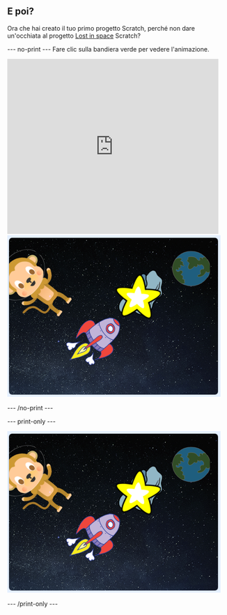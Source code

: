 ## E poi?

Ora che hai creato il tuo primo progetto Scratch, perché non dare un'occhiata al progetto [Lost in space](https://projects.raspberrypi.org/en/projects/lost-in-space?utm_source=pathway&utm_medium=whatnext&utm_campaign=projects) Scratch?

\--- no-print \--- Fare clic sulla bandiera verde per vedere l'animazione.

<div class="scratch-preview">
  <iframe allowtransparency="true" width="485" height="402" src="https://scratch.mit.edu/projects/embed/276873231/?autostart=false" frameborder="0" scrolling="no"></iframe>
  <img src="images/space-final.png">
</div>

\--- /no-print \---

\--- print-only \---

![Progetto completo](images/space-final.png)

\--- /print-only \---